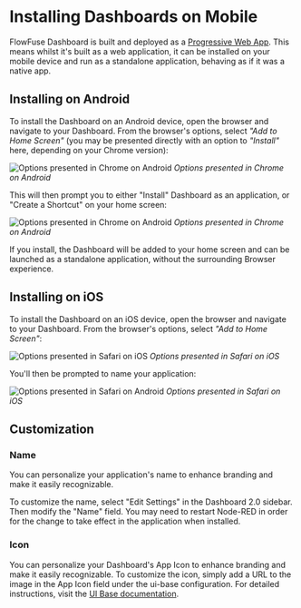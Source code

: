 
<script setup>
    import AddedIn from '../../components/AddedIn.vue';
</script>

# Installing Dashboards on Mobile <AddedIn version="1.9.0" />

FlowFuse Dashboard is built and deployed as a [Progressive Web App](https://developer.mozilla.org/en-US/docs/Web/Progressive_web_apps). This means whilst it's built as a web application, it can be installed on your mobile device and run as a standalone application, behaving as if it was a native app.

## Installing on Android

To install the Dashboard on an Android device, open the browser and navigate to your Dashboard. From the browser's options, select _"Add to Home Screen"_ (you may be presented directly with an option to _"Install"_ here, depending on your Chrome version):

<img src="../../assets/images/pwa-android-options.jpg" alt="Options presented in Chrome on Android" style="max-width: 300px;margin: auto;">
<em>Options presented in Chrome on Android</em>

This will then prompt you to either "Install" Dashboard as an application, or "Create a Shortcut" on your home screen:

<img src="../../assets/images/pwa-android-install.jpg" alt="Options presented in Chrome on Android" style="max-width: 300px;margin: auto;">
<em>Options presented in Chrome on Android</em>

If you install, the Dashboard will be added to your home screen and can be launched as a standalone application, without the surrounding Browser experience.

## Installing on iOS

To install the Dashboard on an iOS device, open the browser and navigate to your Dashboard. From the browser's options, select _"Add to Home Screen"_:

<img src="../../assets/images/pwa-ios-options.jpg" alt="Options presented in Safari on iOS" style="max-width: 300px;margin: auto;">
<em>Options presented in Safari on iOS</em>

You'll then be prompted to name your application:

<img src="../../assets/images/pwa-ios-install.jpg" alt="Options presented in Safari on Android" style="max-width: 300px;margin: auto;">
<em>Options presented in Safari on iOS</em>

## Customization

### Name

You can personalize your application's name to enhance branding and make it easily recognizable. 

To customize the name, select "Edit Settings" in the Dashboard 2.0 sidebar. Then modify the "Name" field. You may need to restart Node-RED in order for the change to take effect in the application when installed.

### Icon

You can personalize your Dashboard's App Icon to enhance branding and make it easily recognizable. To customize the icon, simply add a URL to the image in the App Icon field under the ui-base configuration. For detailed instructions, visit the [UI Base documentation](/en/nodes/config/ui-base.html#application-icon).
